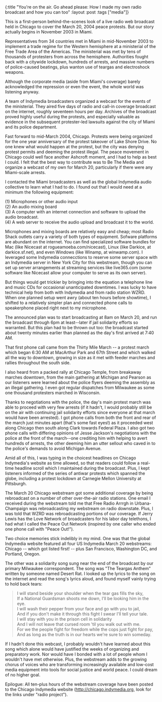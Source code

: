 {:title "You're on the air. Go ahead please: How I made my own radio broadcast and how you can too"
:layout :post
:tags  ["media"]}

This is a first-person behind-the-scenes look of a live radio web broadcast
held in Chicago to cover the March 20, 2004 peace protests. But our story
actually begins in November 2003 in Miami.  
  
Representatives from 34 countries met in Miami in mid-November 2003 to
implement a trade regime for the Western hemisphere at a ministerial of the
Free Trade Area of the Americas. The ministerial was met by tens of thousands
of protesters from across the hemisphere. Authorities fought back with a
citywide lockdown, hundreds of arrests, and massive numbers of police-caused
beatings, plus wanton use of teargas and electroshock weapons.  
  
Although the corporate media (aside from Miami's coverage) barely acknowledged
the repression or even the event, the whole world was listening anyway.  
  
A team of Indymedia broadcasters organized a webcast for the events of the
ministerial. They aired five days of radio and call-in coverage broadcast on
the internet, roughly seventeen hours per day. Archives of the broadcast
proved highly useful during the protests, and especially valuable as evidence
in the subsequent protester-led lawsuits against the city of Miami and its
police department.  
  
Fast forward to mid-March 2004, Chicago. Protests were being organized for the
one year anniversary of the protest takeover of Lake Shore Drive. No one knew
what would happen at the protest, but the city was denying protest permits and
deeming the protest illegal. The peace movement in Chicago could well face
another Ashcroft moment, and I had to help as best I could. I felt that the
best way to contribute was to Be The Media and organize a webcast of my own
for March 20, particularly if there were any Miami-scale arrests.  
  
I contacted the Miami broadcasters as well as the global Indymedia audio
collective to learn what I had to do. I found out that I would need at a
minimum the following equipment:  
  
(1) Microphones or other audio input  
(2) An audio mixing board  
(3) A computer with an internet connection and software to upload the audio
broadcast.  
(4) A web server to receive the audio upload and broadcast it to the world.  
  
Microphones and mixing boards are relatively easy and cheap; most Radio Shack
outlets carry a variety of both types of equipment. Sofware platforms are
abundant on the internet. You can find specialized software bundles for Mac
(like Nicecast at rogueamoeba.com/nicecast), Linux (like Darkice, at
darkice.sf.net), and even Windows (like Winamp, at winwamp.com). I leveraged
some Indymedia connecctions to reserve some server space with an Indymedia
server in New York City for this webstream, though you can set up server
arrangements at streaming services like live365.com (some software like
Nicecast allow your computer to serve as its own server).  
  
But things would get trickier by bringing into the equation a telephone line
and music CDs for occasional unanticipated downtimes. I was lucky to have
technical help from both with Indymedia and from radio station WZRD. When one
planned setup went awry (about ten hours before showtime), I shifted to a
relatively simpler plan and connected phone calls to speakerphone placed right
next to my microphone.  
  
The announced plan was to start broadcasting at 8am on March 20, and run the
broadcast through 6pm at least--later if jail solidarity efforts so warranted.
But this plan had to be thrown out too: the broadcast started about twenty
minutes earlier than planned as the day's first arrived at 7:40 AM.  
  
That first phone call came from the Thirty Mile March -- a protest march which
began 6:30 AM at MacArthur Park and 67th Street and which walked all the way
to downtown, growing in size as it met with feeder marches and rallies
throughout the south side.  
  
I also heard from a packed rally at Chicago Temple, from breakaway marches
downtown, from the main gathering at Michigan and Pearson as our listeners
were learned about the police flyers deeming the assembly as an illegal
gathering. I even got regular dispatches from Milwaukee as some one thousand
protesters marched in Wisconsin.  
  
Thanks to negotiations with the police, the day's main protest march was able
to proceed with very few arrests (if it hadn't, I would probably still be on
the air with continuing jail solidarity efforts since everyone at that march
would have been arrested). I got phone calls from both the front and rear of
the march just minutes apart (that's some fast eyes!) as it proceeded west
along Chicago then south along Clark towards Federal Plaza. I also got two
phone calls with differing opinions of Jesse Jackson's negotiations with the
police at the front of the march--one crediting him with helping to avert
hundreds of arrests, the other deeming him an utter sellout who caved in to
the police's demands to avoid Michigan Avenue.  
  
Amid all of this, I was typing in the choicest headlines on Chicago
Indymedia's website as time allowed, so that readers could follow a real-time
headline scroll which I maintained during the broadcast. Plus, I kept
listeners informed of the series of antiwar protests which spanned the globe,
including a protest lockdown at Carnegie Mellon University at Pittsburgh.  
  
The March 20 Chicago webstream got some additional coverage by being
rebroadcast on a number of other over-the-air radio stations. One email I
received during the webstream told me that Free Radio Arrrgh in Urbana-
Champaign was rebroadcasting my webstream on radio downstate. Plus, I was told
that WZRD was rebroadcasting portions of our coverage. If Jerry Lewis has the
Love Network of broadcasters for his labor day telethons, I had what I called
the Peace Out Network (inspired by one caller who ended one phone call with
"Peace Out!").  
  
Two choice memories stick indelibly in my mind. One was that the global
Indymedia website featured all four US Indymedia March 20 webstreams: Chicago
-- which got listed first! -- plus San Francisco, Washington DC, and Portland,
Oregon.  
  
The other was a solidarity song sung near the end of the broadcast by our
primary Milwaukee correspondent. The song was "The Teargas Anthem" written by
someone named Desert Rat. I looked up the lyrics to the song on the internet
and read the song's lyrics aloud, and found myself vainly trying to hold back
tears:  
  
> I will stand beside your shoulder when the tear gas fills the sky,  
If a National Guardsman shoots me down, I'll be looking him in the eye.  
I will wash their pepper from your face and go with you to jail,  
And if you don't make it through this fight I swear I'll tell your tale.  
I will stay with you in the prison cell in solidarity  
And I will not leave that cursed room 'til you walk out with me.  
For we the people fight for freedom while the cops just fight for pay,  
And as long as the truth is in our hearts we're sure to win someday.

If I hadn't done this webcast, I probably wouldn't have learned about this
song which alone would have justified the weeks of organizing and preparatory
work. Nor would have I bonded with a lot of people whom I wouldn't have met
otherwise. Plus, the webstream adds to the growing chorus of voices who are
transforming increasingly available and low-cost media equipment into tools
for social justice and world peace. I could dream of no higher goal.  
  
Epilogue: All ten-plus hours of the webstream coverage have been posted to the
Chicago Indymedia website (http://chicago.indymedia.org, look for the links
under "radio project").

